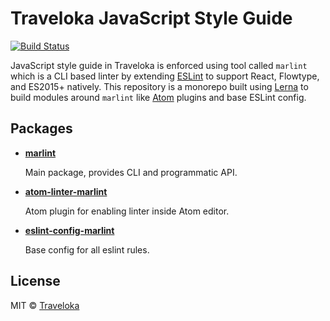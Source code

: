 # Traveloka JavaScript Style Guide

[![Build Status](https://travis-ci.org/traveloka/javascript.svg?branch=master)](https://travis-ci.org/traveloka/javascript)

JavaScript style guide in Traveloka is enforced using tool called `marlint` which is a CLI based linter by extending [ESLint](http://eslint.org/) to support React, Flowtype, and ES2015+ natively. This repository is a monorepo built using [Lerna](https://github.com/lerna/lerna) to build modules around `marlint` like [Atom](https://atom.io) plugins and base ESLint config.

## Packages
- **[marlint](packages/marlint)**

  Main package, provides CLI and programmatic API.

- **[atom-linter-marlint](packages/atom-linter-marlint)**

  Atom plugin for enabling linter inside Atom editor.

- **[eslint-config-marlint](packages/eslint-config-marlint)**

  Base config for all eslint rules.

## License

MIT © [Traveloka](https://www.traveloka.com)
